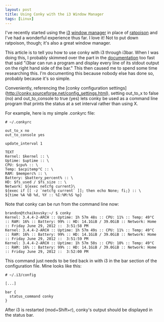 ```yaml
---
layout: post
title: Using Conky with the i3 Window Manager
tags: [Linux]
---
```



I've recently started using the [i3](http://i3wm.org/)
[window manager](http://en.wikipedia.org/wiki/X_window_manager) in place
of [ratpoison](http://www.nongnu.org/ratpoison/) and I've had a wonderful
experience thus far. I love it! Not to put down ratpoison, though; it's
also a great window manager.

This article is to tell you how to use conky with i3 through i3bar. When
I was doing this, I probably skimmed over the part in the
[documentation](http://i3wm.org/docs/userguide.html#status_comman) too
fast that said "i3bar can run a program and display every line of its
stdout output on the right hand side of the bar." This then caused me
to spend some time researching this. I'm documenting this because
nobody else has done so, probably because it's so simple.

Conveniently, referencing the [conky configuration settings]
(http://conky.sourceforge.net/config_settings.html), setting out_to_x to
false (no) and out_to_console to true (yes) lets conky be used as a
command line program that prints the status at a set interval rather
than using X.

For example, here is my simple .conkyrc file:

    # ~/.conkyrc

    out_to_x no
    out_to_console yes

    update_interval 1

    TEXT
    Kernel: $kernel :: \
    Uptime: $uptime :: \
    CPU: $cpu% :: \
    Temp: $acpitemp°C :: \
    RAM: $memperc% :: \
    Battery: $battery_percent% :: \
    HD: $fs_used / $fs_size :: \
    Network: ${exec netcfg current}\
    ${exec if [[ -z `netcfg current` ]]; then echo None; fi;} :: \
    ${time %A %B %d, %Y :: %I:%M:%S %p}

Note that conky can be run from the command line now:

    brandon@tchaikovsky:~/ $ conky
    Kernel: 3.4.4-2-ARCH :: Uptime: 1h 57m 48s :: CPU: 11% :: Temp: 49°C :: RAM: 16% :: Battery: 99% :: HD: 14.1GiB / 39.0GiB :: Network: Home :: Friday June 29, 2012 ::  3:51:58 PM
    Kernel: 3.4.4-2-ARCH :: Uptime: 1h 57m 49s :: CPU: 11% :: Temp: 49°C :: RAM: 16% :: Battery: 99% :: HD: 14.1GiB / 39.0GiB :: Network: Home :: Friday June 29, 2012 ::  3:51:59 PM
    Kernel: 3.4.4-2-ARCH :: Uptime: 1h 57m 50s :: CPU: 10% :: Temp: 49°C :: RAM: 16% :: Battery: 99% :: HD: 14.1GiB / 39.0GiB :: Network: Home :: Friday June 29, 2012 ::  3:52:00 PM

This command just needs to be tied back in with i3 in the bar section of the configuration file. Mine looks like this:

    # ~/.i3/config

    [...]

    bar {
      status_command conky
    }

After i3 is restarted (mod+Shift+r), conky's output should be displayed
in the status bar.
